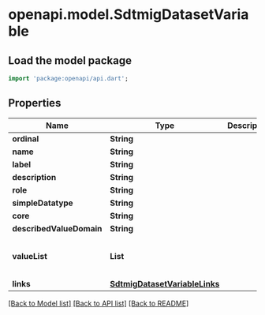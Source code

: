 # openapi.model.SdtmigDatasetVariable

## Load the model package
```dart
import 'package:openapi/api.dart';
```

## Properties
Name | Type | Description | Notes
------------ | ------------- | ------------- | -------------
**ordinal** | **String** |  | [optional] 
**name** | **String** |  | [optional] 
**label** | **String** |  | [optional] 
**description** | **String** |  | [optional] 
**role** | **String** |  | [optional] 
**simpleDatatype** | **String** |  | [optional] 
**core** | **String** |  | [optional] 
**describedValueDomain** | **String** |  | [optional] 
**valueList** | **List<String>** |  | [optional] [default to const []]
**links** | [**SdtmigDatasetVariableLinks**](SdtmigDatasetVariableLinks.md) |  | [optional] 

[[Back to Model list]](../README.md#documentation-for-models) [[Back to API list]](../README.md#documentation-for-api-endpoints) [[Back to README]](../README.md)


